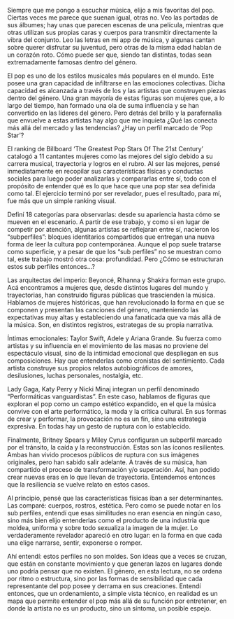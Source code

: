 Siempre que me pongo a escuchar música, elijo a mis favoritas del pop. Ciertas veces me parece que suenan igual, otras no. Veo las portadas de sus álbumes; hay unas que parecen escenas de una película, mientras que otras utilizan sus propias caras y cuerpos para transmitir directamente la vibra del conjunto. Leo las letras en mi app de música, y algunas cantan sobre querer disfrutar su juventud, pero otras de la misma edad hablan de un corazón roto. Cómo puede ser que, siendo tan distintas, todas sean extremadamente famosas dentro del género. 

El pop es uno de los estilos musicales más populares en el mundo. Este posee una gran capacidad de infiltrarse en las emociones colectivas. Dicha capacidad es alcanzada a través de los y las artistas que construyen piezas dentro del género. Una gran mayoría de estas figuras son mujeres que, a lo largo del tiempo, han formado una ola de suma influencia y se han convertido en las líderes del género. Pero detrás del brillo y la parafernalia que envuelve a estas artistas hay algo que me inquieta ¿Qué las conecta más allá del mercado y las tendencias? ¿Hay un perfil marcado de ‘Pop Star’? 

El ranking de Billboard ‘The Greatest Pop Stars Of The 21st Century’ catalogó a 11 cantantes mujeres como las mejores del siglo debido a su carrera musical, trayectoria y logros en el rubro. Al ser las mejores, pensé inmediatamente en recopilar sus características físicas y conductas sociales para luego poder analizarlas y compararlas entre sí, todo con el propósito de entender qué es lo que hace que una pop star sea definida como tal. El ejercicio terminó por ser revelador, pues el resultado, para mí, fue más que un simple ranking visual. 

Definí 18 categorías para observarlas: desde su apariencia hasta cómo se mueven en el escenario. A partir de ese trabajo, y como si en lugar de competir por atención, algunas artistas se reflejaran entre sí, nacieron los “subperfiles”: bloques identitarios compartidos que entregan una nueva forma de leer la cultura pop contemporánea. Aunque el pop suele tratarse como superficie, y a pesar de que los “sub perfiles” no se muestran como tal, este trabajo mostró otra cosa: profundidad. Pero ¿Cómo se estructuran estos sub perfiles entonces…?

Las arquitectas del imperio: Beyoncé, Rihanna y Shakira forman este grupo. Acá encontramos a mujeres que, desde distintos lugares del mundo y trayectorias, han construido figuras públicas que trascienden la música. Hablamos de mujeres históricas, que han revolucionado la forma en que se componen y presentan las canciones del género, manteniendo las expectativas muy altas y estableciendo una fanaticada que va más allá de la música. Son, en distintos registros, estrategas de su propia narrativa.

Íntimas emocionales: Taylor Swift, Adele y Ariana Grande. Su fuerza como artistas y su influencia en el movimiento de las masas no proviene del espectáculo visual, sino de la intimidad emocional que despliegan en sus composiciones. Hay que entenderlas como cronistas del sentimiento. Cada artista construye sus propios relatos autobiográficos de amores, desilusiones, luchas personales, nostalgia, etc.

Lady Gaga, Katy Perry y Nicki Minaj integran un perfil denominado “Performáticas vanguardistas”. En este caso, hablamos de figuras que exploran el pop como un campo estético expandido, en el que la música convive con el arte performático, la moda y la crítica cultural. En sus formas de crear y performar, la provocación no es un fin, sino una estrategia expresiva. En todas hay un gesto de ruptura con lo establecido.

Finalmente, Britney Spears y Miley Cyrus configuran un subperfil marcado por el tránsito, la caída y la reconstrucción. Estas son las íconos resilientes. Ambas han vivido procesos públicos de ruptura con sus imágenes originales, pero han sabido salir adelante. A través de su música, han compartido el proceso de transformación y/o superación. Así, han podido crear nuevas eras en lo que llevan de trayectoria. Entendemos entonces que la resiliencia se vuelve relato en estos casos.

Al principio, pensé que las características físicas iban a ser determinantes. Las comparé: cuerpos, rostros, estética. Pero como se puede notar en los sub perfiles, entendí que esas similitudes no eran esencia en ningún caso, sino más bien elijo entenderlas como el  producto de una industria que moldea, uniforma y sobre todo sexualiza la imagen de la mujer. Lo verdaderamente revelador apareció en otro lugar: en la forma en que cada una elige narrarse, sentir, exponerse o romper. 

Ahí entendí: estos perfiles no son moldes. Son ideas que a veces se cruzan, que están en constante movimiento y que generan lazos en lugares donde uno podría pensar que no existen. El género, en esta lectura, no se ordena por ritmo o estructura, sino por las formas de sensibilidad que cada representante del pop posee y derrama en sus creaciones. Entendí entonces, que un ordenamiento, a simple vista técnico, en realidad es un mapa que permite entender el pop más allá de su función por entretener, en donde la artista no es un producto, sino un síntoma, un posible espejo. 

